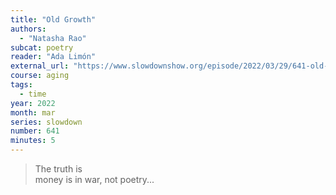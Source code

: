 ```yaml
---
title: "Old Growth"
authors:
  - "Natasha Rao"
subcat: poetry
reader: "Ada Limón"
external_url: "https://www.slowdownshow.org/episode/2022/03/29/641-old-growth"
course: aging
tags:
  - time
year: 2022
month: mar
series: slowdown
number: 641
minutes: 5
---
```


> The truth is  
money is in war, not poetry...
